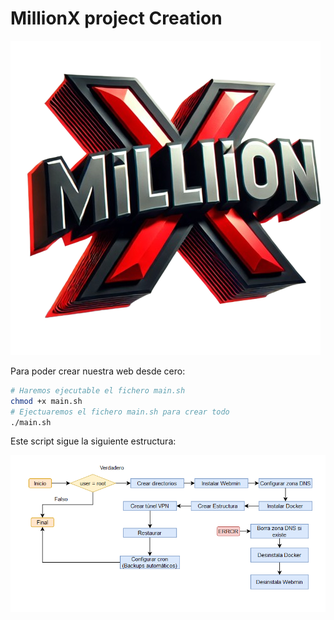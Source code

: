 # MillionX project Creation

![alt text](.images/logo.png)

Para poder crear nuestra web desde cero:

```bash
# Haremos ejecutable el fichero main.sh
chmod +x main.sh
# Ejectuaremos el fichero main.sh para crear todo
./main.sh
```

Este script sigue la siguiente estructura:

![alt text](.images/image.png)
